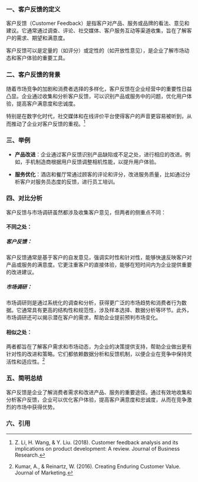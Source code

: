 ### 一、客户反馈的定义

客户反馈（Customer Feedback）是指客户对产品、服务或品牌的看法、意见和建议。它通常通过调查、评论、社交媒体、客户服务互动等渠道收集，旨在了解客户的需求、期望和满意度。

客户反馈可以是定量的（如评分）或定性的（如开放性意见），是企业了解市场动态和客户体验的重要工具。

### 二、客户反馈的背景

随着市场竞争的加剧和消费者选择的多样化，客户反馈在企业经营中的重要性日益凸显。企业通过收集和分析客户反馈，可以识别产品或服务中的问题，优化用户体验，提高客户满意度和忠诚度。

特别是在数字化时代，社交媒体和在线评价平台使得客户的声音更容易被听到，从而推动了企业对客户反馈的重视。[^1]

### 三、举例

+ **产品改进**：企业通过客户反馈识别产品缺陷或不足之处，进行相应的改进。例如，手机制造商根据用户反馈调整相机性能，以提升用户体验。

+ **服务优化**：酒店和餐厅常通过顾客的评论和评分，改进服务质量，比如通过分析客户对服务员态度的反馈，进行员工培训。

### 四、对比分析

客户反馈与市场调研虽然都涉及收集客户意见，但两者的侧重点不同：

#### 不同之处：

##### 客户反馈：

客户反馈通常是基于客户的自发意见，强调实时性和针对性，能够快速反映客户对产品或服务的满意度。它更注重客户的直接体验，能够在短时间内为企业提供重要的改进建议。

##### 市场调研：

市场调研则是通过系统化的调查和分析，获得更广泛的市场趋势和消费者行为数据。它通常具有更高的结构性和规范性，涉及样本选择、数据分析等环节。此外，市场调研还可以揭示潜在客户的需求，帮助企业提前预判市场变化。

#### 相似之处：

两者都旨在了解客户需求和市场动态，为企业的决策提供支持，帮助企业做出更有针对性的改进和策略。它们都依赖数据分析和反馈机制，以便企业在竞争中保持灵活性和适应性。[^2]

### 五、简明总结

客户反馈是企业了解消费者需求和改进产品、服务的重要途径。通过有效地收集和分析客户反馈，企业可以优化客户体验，提高客户满意度和忠诚度，从而在竞争激烈的市场中获得优势。

### 六、引用

[^1]: Z. Li, H. Wang, & Y. Liu. (2018). Customer feedback analysis and its implications on product development: A review. Journal of Business Research.

[^2]: Kumar, A., & Reinartz, W. (2016). Creating Enduring Customer Value. Journal of Marketing.
